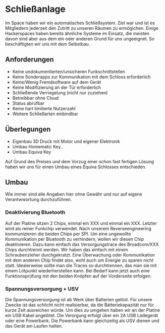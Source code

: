 Schließanlage
==============

Im Space haben wir ein automatisches Schließsystem. Ziel war und ist es Mitgliedern jederzeit den Zutritt zu unseren Räumen zu ermögichen. 
Einige Hackerspaces haben bereits ähnliche Systeme im Einsatz, die meisten davon sind aber aus dem ein oder anderen Grund für uns ungeeignet.
So beschäftigten wir uns mit dem Selbstbau.

## Anforderungen

* Keine undokumentierten/unsicheren Funkschnittstellen
* Keine Sonderapps zur Kommunikation mit dem Schloss erforderlich
* Keine/Wenig Fremdsoftware auf dem Gerät
* Keine Modifizierung an der Tür erforderlich
* Schließende Verriegelung (nicht nur zuziehen)
* Betreibbar ohne Cloud
* Status abrufbar
* Keine hart limitierte Nutzerzahl
* Weitere Schließarten einbindbar


## Überlegungen

* Eigenbau 3D Druck mit Motor und eigener Elektronik
* Umbau Homematic Key..
* Umbau Equiva Key 

Auf Grund des Preises und dem Vorzug einer schon fast fertigen Lösung haben wir uns für einen Umbau eines Equiva Schlosses entschieden.

## Umbau

Wie immer sind alle Angaben hier ohne Gewähr und nur auf eigene Verantwwortung durchzuführen. 

### Deaktivierung Bluetooth

Auf der Platine sitzen 2 Chips, einmal ein XXX und einmal ein XXX. Letzter wird als reiner Funkchip verwendet. Nach unserem Reverseengineering kommunizieren die beiden Chips per SPI. Um eine ungewollte Kommunikation per Bluetooth zu verhindern, wollen wir diesen Chip deaktivieren. Dazu kann einfach das Versorgungstrace des Broadcom/XXX Chips durchtrennt werden. Wir haben das einfach mit einem Schraubenzieher durchgekratzt. Eine Überwachung oder Kommunikation mit dem anderen Chip findet also, wohl auch um Energie zu sparen nicht statt. Idealerweise sollte man die Traces so durchtrennen, das man sie mit einem Lötpunkt wiederherstellen kann. Bei Bedarf kann jetzt auch eine Funktionsprüfung mit den beiden Knöpfen auf der Vorderseite erfolgen.

### Spannungsversorgung + USV

Die Spannungsversorgung ist ab Werk über Batterien gelöst. Für unsere Zwecke ist das schlicht nicht realisierbar, da die Batteriekapazität nur für kurze Zeit ausreichen würde. Um dies zu umgehen haben wir an der Platine ein USB Kabel angelötet. Die Verorgung erfolgt über ein 2A USB Ladegerät oder eine Powerbank. Die Powerbank kann gleichzeitig als USV dienen und das Gerät am Laufen halten.
